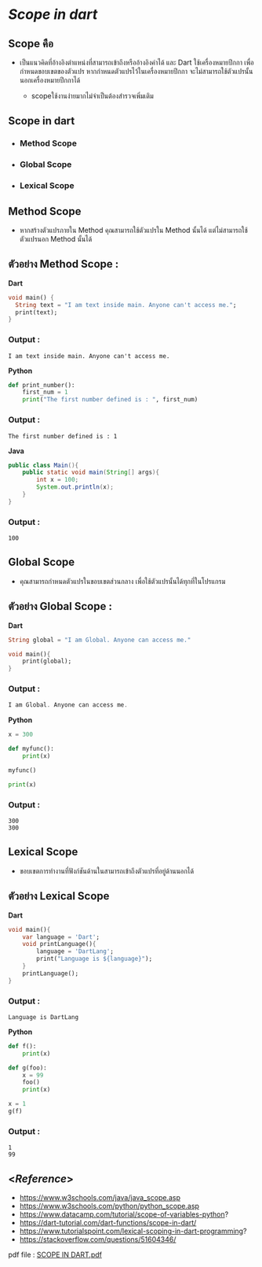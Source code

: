 # ***Scope in dart***

## Scope คือ
* เป็นแนวคิดที่อ้างอิงตำแหน่งที่สามารถเข้าถึงหรืออ้างอิงค่าได้ และ Dart ใช้เครื่องหมายปีกกา เพื่อกำหนดขอบเขตของตัวแปร หากกำหนดตัวแปรไว้ในเครื่องหมายปีกกา จะไม่สามารถใช้ตัวแปรนั้นนอกเครื่องหมายปีกกาได้

    * scopeใช้งานง่ายมากไม่จําเป็นต้องสำรวจเพิ่มเติม 

## Scope in dart 
*   ### Method Scope 
*   ### Global Scope
*   ### Lexical Scope

## Method Scope
* หากสร้างตัวแปรภายใน Method คุณสามารถใช้ตัวแปรใน Method นั้นได้ แต่ไม่สามารถใช้ตัวแปรนอก Method นั้นได้

## ตัวอย่าง Method Scope :
**Dart**
```Dart
void main() {
  String text = "I am text inside main. Anyone can't access me.";
  print(text);
}
```
### Output :
```
I am text inside main. Anyone can't access me.
```

**Python**
```python
def print_number():
    first_num = 1
    print("The first number defined is : ", first_num)
```
### Output :
```
The first number defined is : 1
```

**Java**
```java
public class Main(){
    public static void main(String[] args){
        int x = 100;
        System.out.println(x);
    }
}
```

### Output :
```
100
```

## Global Scope
* คุณสามารถกำหนดตัวแปรในขอบเขตส่วนกลาง เพื่อใช้ตัวแปรนั้นได้ทุกที่ในโปรแกรม

## ตัวอย่าง Global Scope :
**Dart**
```Dart
String global = "I am Global. Anyone can access me."

void main(){
    print(global);
} 
```

### Output :
```Dart
I am Global. Anyone can access me.
```

**Python**
```python
x = 300

def myfunc():
    print(x)

myfunc()

print(x)
```

### Output :
```
300
300
```

## Lexical Scope
* ขอบเขตการทำงานที่ฟังก์ชันด้านในสามารถเข้าถึงตัวแปรที่อยู่ด้านนอกได้

## ตัวอย่าง Lexical Scope
**Dart**
```dart
void main(){
    var language = 'Dart';
    void printLanguage(){
        language = 'DartLang';
        print("Language is ${language}");
    }
    printLanguage();
}
```

### Output :
```
Language is DartLang
```

**Python**
```python
def f():
    print(x)

def g(foo):
    x = 99
    foo()
    print(x)

x = 1
g(f)
```

### Output :
```
1
99
```

## <***Reference***>
* https://www.w3schools.com/java/java_scope.asp
*   https://www.w3schools.com/python/python_scope.asp
*   https://www.datacamp.com/tutorial/scope-of-variables-python?
*   https://dart-tutorial.com/dart-functions/scope-in-dart/
*   https://www.tutorialspoint.com/lexical-scoping-in-dart-programming?
*   https://stackoverflow.com/questions/51604346/


pdf file : [SCOPE IN DART.pdf](https://github.com/630710328x/test/blob/main/Scope.pdf)

